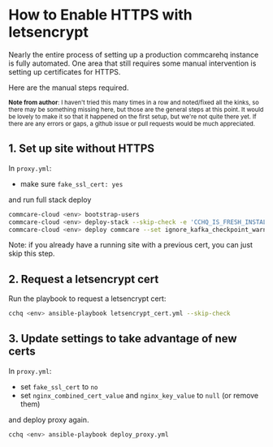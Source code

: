 # How to Enable HTTPS with letsencrypt

Nearly the entire process of setting up a production commcarehq instance
is fully automated. One area that still requires some manual intervention
is setting up certificates for HTTPS.

Here are the manual steps required.

<small>**Note from author**: I haven't tried this many times in a row and noted/fixed all the kinks,
so there may be something missing here,
but those are the general steps at this point.
It would be lovely to make it so that it happened on the first setup,
but we're not quite there yet.
If there are any errors or gaps, a github issue or pull requests
would be much appreciated.</small>

## 1. Set up site without HTTPS

In `proxy.yml`:
- make sure `fake_ssl_cert: yes`

and run full stack deploy

```bash
commcare-cloud <env> bootstrap-users
commcare-cloud <env> deploy-stack --skip-check -e 'CCHQ_IS_FRESH_INSTALL=1'
commcare-cloud <env> deploy commcare --set ignore_kafka_checkpoint_warning=true
```

Note: if you already have a running site with a previous cert,
you can just skip this step.

## 2. Request a letsencrypt cert

Run the playbook to request a letsencrypt cert:
```bash
cchq <env> ansible-playbook letsencrypt_cert.yml --skip-check
```

## 3. Update settings to take advantage of new certs

In `proxy.yml`:
- set `fake_ssl_cert` to `no`
- set `nginx_combined_cert_value` and `nginx_key_value` to `null`
  (or remove them)

and deploy proxy again.

```bash
cchq <env> ansible-playbook deploy_proxy.yml 
```
